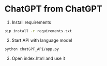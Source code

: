 # ChatGPT from ChatGPT
1. Install requirements
```sh
pip install -r requirements.txt
```
2. Start API with language model
```sh
python chatGPT_API/app.py
```
3. Open index.html and use it